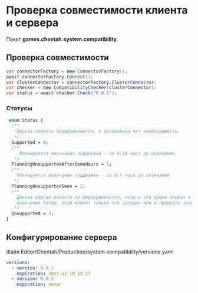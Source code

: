 # Проверка совместимости клиента и сервера

Пакет **games.cheetah.system.compatibility**.

## Проверка совместимости

```csharp
var connectorFactory = new ConnectorFactory();
await connectorFactory.Connect();
var clusterConnector = connectorFactory.ClusterConnector;
var checker = new CompatibilityChecker(clusterConnector);
var status = await checker.Check("0.0.1");
```

### Статусы

```protobuf
 enum Status {
  /**
    Версия клиента поддерживается, в обновлении нет необходимости
   */
  Supported = 0;
  /**
     Планируется окончания поддержки - за 4-24 часа до окончания
   */
  PlanningUnsupportedAfterSomeHours = 1;
  /**
    Планируется окончания поддержки - за 0-4 часа до окончания
   */
  PlanningUnsupportedSoon = 2;
  /**
    Данная версия клиента не поддерживается, если в это время клиент в битве - необходимо обновить клиент после
    окончания битвы, если клиент только что запущен или в процессе запуска - необходимо принудительное обновление
   */
  Unsupported = 3;
}
```

## Конфигурирование сервера

Файл Editor/Cheetah/Production/system-compatibility/versions.yaml

```yaml
versions:
  - version: 0.0.1
    expiration: 2021-12-10 15:17
  - version: 0.0.2
    expiration: never
```